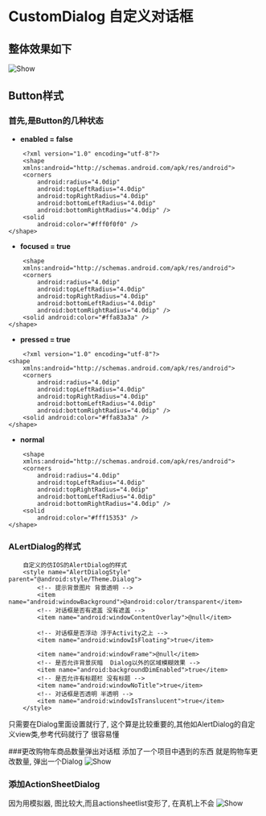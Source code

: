 # CustomDialog 自定义对话框
## 整体效果如下
![Show](http://ww1.sinaimg.cn/large/9750cbe5gw1ev49kkdm0cg20cm0eywhj.gif)

## Button样式
### 首先,是Button的几种状态

- **enabled = false** 

``` 
	<?xml version="1.0" encoding="utf-8"?>
	<shape
    xmlns:android="http://schemas.android.com/apk/res/android">
    <corners
        android:radius="4.0dip"
        android:topLeftRadius="4.0dip"
        android:topRightRadius="4.0dip"
        android:bottomLeftRadius="4.0dip"
        android:bottomRightRadius="4.0dip" />
    <solid
        android:color="#fff0f0f0" />
</shape>
```

- **focused = true** 

``` 
	<shape
    xmlns:android="http://schemas.android.com/apk/res/android">
    <corners
        android:radius="4.0dip"
        android:topLeftRadius="4.0dip"
        android:topRightRadius="4.0dip"
        android:bottomLeftRadius="4.0dip"
        android:bottomRightRadius="4.0dip" />
    <solid android:color="#ffa83a3a" />
</shape>
```
- **pressed = true** 

``` 
	<?xml version="1.0" encoding="utf-8"?>
<shape
    xmlns:android="http://schemas.android.com/apk/res/android">
    <corners
        android:radius="4.0dip"
        android:topLeftRadius="4.0dip"
        android:topRightRadius="4.0dip"
        android:bottomLeftRadius="4.0dip"
        android:bottomRightRadius="4.0dip" />
    <solid android:color="#ffa83a3a" />
</shape>
```
- **normal** 

``` 
	<shape
    xmlns:android="http://schemas.android.com/apk/res/android">
    <corners
        android:radius="4.0dip"
        android:topLeftRadius="4.0dip"
        android:topRightRadius="4.0dip"
        android:bottomLeftRadius="4.0dip"
        android:bottomRightRadius="4.0dip" />
    <solid
        android:color="#fff15353" />
</shape>
```
### ALertDialog的样式
``` 
	自定义的仿IOS的AlertDialog的样式
    <style name="AlertDialogStyle" parent="@android:style/Theme.Dialog">
        <!-- 提示背景图片 背景透明 -->
        <item name="android:windowBackground">@android:color/transparent</item>
        <!-- 对话框是否有遮盖 没有遮盖 -->
        <item name="android:windowContentOverlay">@null</item>

        <!-- 对话框是否浮动 浮于Activity之上 -->
        <item name="android:windowIsFloating">true</item>

        <item name="android:windowFrame">@null</item>
        <!-- 是否允许背景灰暗  Dialog以外的区域模糊效果 -->
        <item name="android:backgroundDimEnabled">true</item>
        <!-- 是否允许有标题栏 没有标题 -->
        <item name="android:windowNoTitle">true</item>
        <!-- 对话框是否透明 半透明 -->
        <item name="android:windowIsTranslucent">true</item>
    </style>
```
只需要在Dialog里面设置就行了, 这个算是比较重要的,其他如AlertDialog的自定义view类,参考代码就行了  很容易懂

###更改购物车商品数量弹出对话框
添加了一个项目中遇到的东西
就是购物车更改数量, 弹出一个Dialog
![Show](http://ww1.sinaimg.cn/large/9750cbe5gw1ev784t9b8hg20cm0ey40i.gif)
### 添加ActionSheetDialog
因为用模拟器, 图比较大,而且actionsheetlist变形了, 在真机上不会
![Show](http://ww2.sinaimg.cn/large/9750cbe5gw1ev7mge24mag20cm0mmk69.gif)
